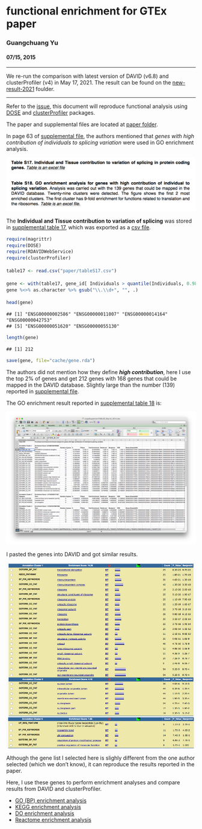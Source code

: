 # functional enrichment for GTEx paper

### Guangchuang Yu

#### 07/15, 2015

------------------------------------------------------------------------

We re-run the comparison with latest version of DAVID (v6.8) and
clusterProfiler (v4) in May 17, 2021. The result can be found on the
[new-result-2021](https://github.com/GuangchuangYu/enrichment4GTEx_clusterProfiler/tree/master/new-result-2021)
foulder.

------------------------------------------------------------------------

Refer to the [issue](https://github.com/GuangchuangYu/DOSE/issues/6),
this document will reproduce functional analysis using
[DOSE](http://www.bioconductor/packages/DOSE) and
[clusterProfiler](http://www.bioconductor.org/packages/clusterProfiler)
packages.

The paper and supplemental files are located at [paper folder](paper).

In page 63 of [supplemental file](paper/Mele.SM.pdf), the authors
mentioned that *genes with high contribution of individuals to splicing
variation* were used in GO enrichment analysis.

![](figures/Screenshot%202015-07-15%2020.03.05.png)

The **Individual and Tissue contribution to variation of splicing** was
stored in [supplemental table
17](paper/LargeSupplementTABLES_May1st_2015.xlsx), which was exported as
a [csv file](tableS17.csv).

``` r
require(magrittr)
require(DOSE)
require(RDAVIDWebService)
require(clusterProfiler)

table17 <- read.csv("paper/tableS17.csv")

gene <- with(table17, gene_id[ Individuals > quantile(Individuals, 0.98)])
gene %<>% as.character %>% gsub("\\.\\d+", "", .)

head(gene)
```

    ## [1] "ENSG00000002586" "ENSG00000011007" "ENSG00000014164" "ENSG00000042753"
    ## [5] "ENSG00000051620" "ENSG00000055130"

``` r
length(gene)
```

    ## [1] 212

``` r
save(gene, file="cache/gene.rda")
```

The authors did not mention how they define ***high contribution***,
here I use the top 2% of genes and get 212 genes with 168 genes that
could be mapped in the DAVID database. Slightly large than the number
(139) reported in [supplemental file](paper/Mele.SM.pdf).

The GO enrichment result reported in [supplemental table
18](paper/LargeSupplementTABLES_May1st_2015.xlsx) is:

![](figures/Screenshot%202015-07-15%2019.49.01.png)

I pasted the genes into DAVID and got similar results.

![](figures/Screenshot%202015-07-15%2021.10.11.png)
![](figures/Screenshot%202015-07-15%2021.10.28.png)

Although the gene list I selected here is slighly different from the one
author selected (which we don’t know), it can reproduce the results
reported in the paper.

Here, I use these genes to perform enrichment analyses and compare
results from DAVID and clusterProfiler.

-   [GO (BP) enrichment analysis](GO_BP.md)
-   [KEGG enrichment analysis](KEGG.md)
-   [DO enrichment analysis](DO.md)
-   [Reactome enrichment analysis](Reactome.md)
